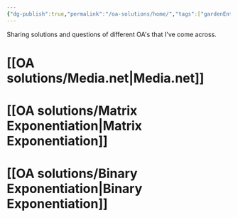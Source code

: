 ```yaml
---
{"dg-publish":true,"permalink":"/oa-solutions/home/","tags":["gardenEntry"]}
---
```


Sharing solutions and questions of different OA's that I've come across.

# [[OA solutions/Media.net\|Media.net]]
# [[OA solutions/Matrix Exponentiation\|Matrix Exponentiation]]
# [[OA solutions/Binary Exponentiation\|Binary Exponentiation]]
